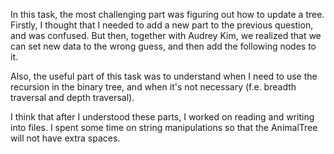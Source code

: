 In this task, the most challenging part was figuring out how to update a tree. Firstly, I thought that I needed to add a new part to the previous question, and was confused. But then, together with Audrey Kim, we realized that we can set new data to the wrong guess, and then add the following nodes to it.

Also, the useful part of this task was to understand when I need to use the recursion in the binary tree, and when it's not necessary (f.e. breadth traversal and depth traversal).

I think that after I understood these parts, I worked on reading and writing into files. I spent some time on string manipulations so that the AnimalTree will not have extra spaces. 